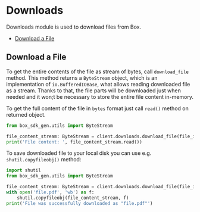 # Downloads

Downloads module is used to download files from Box.

<!-- START doctoc generated TOC please keep comment here to allow auto update -->
<!-- DON'T EDIT THIS SECTION, INSTEAD RE-RUN doctoc TO UPDATE -->

- [Download a File](#download-a-file)

<!-- END doctoc generated TOC please keep comment here to allow auto update -->

## Download a File

To get the entire contents of the file as stream of bytes, call `download_file` method.
This method returns a `ByteStream` object, which is an implementation of `io.BufferedIOBase`, what allows
reading downloaded file as a stream. Thanks to that, the file parts will be downloaded just when needed and
it won;t be necessary to store the entire file content in-memory.

To get the full content of the file in `bytes` format just call `read()` method on returned object.

```python
from box_sdk_gen.utils import ByteStream

file_content_stream: ByteStream = client.downloads.download_file(file_id='123456789')
print('File content: ', file_content_stream.read())
```

To save downloaded file to your local disk you can use e.g. `shutil.copyfileobj()` method:

<!-- sample get_files_id_content -->

```python
import shutil
from box_sdk_gen.utils import ByteStream

file_content_stream: ByteStream = client.downloads.download_file(file_id='123456789')
with open('file.pdf', 'wb') as f:
    shutil.copyfileobj(file_content_stream, f)
print('File was successfully downloaded as "file.pdf"')
```
